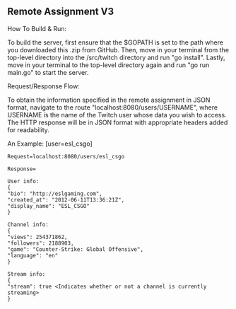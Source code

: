 ## Remote Assignment V3

How To Build & Run:

To build the server, first ensure that the $GOPATH is set to the path where 
you downloaded this .zip from GitHub. Then, move in your terminal from the 
top-level directory into the /src/twitch directory and run "go install". Lastly,
move in your terminal to the top-level directory again and run "go run main.go" 
to start the server.

Request/Response Flow:

To obtain the information specified in the remote assignment in JSON format, 
navigate to the route "localhost:8080/users/USERNAME", where USERNAME is the name 
of the Twitch user whose data you wish to access. The HTTP response will be in
JSON format with appropriate headers added for readability.

An Example: [user=esl_csgo]

    Request=localhost:8080/users/esl_csgo

    Response=

    User info:
    {
    "bio": "http://eslgaming.com",
    "created_at": "2012-06-11T13:36:21Z",
    "display_name": "ESL_CSGO"
    }

    Channel info:
    {
    "views": 254371862,
    "followers": 2188903,
    "game": "Counter-Strike: Global Offensive",
    "language": "en"
    }

    Stream info:
    {
    "stream": true <Indicates whether or not a channel is currently streaming>
    }

